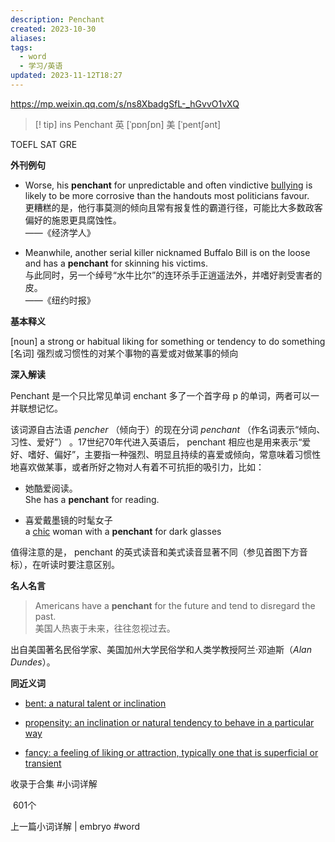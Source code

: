 ```yaml
---
description: Penchant
created: 2023-10-30
aliases: 
tags:
  - word
  - 学习/英语
updated: 2023-11-12T18:27
---
```


https://mp.weixin.qq.com/s/ns8XbadgSfL-_hGvvO1vXQ

> [! tip] ins
>Penchant 英 [ˈpɒnʃɒn] 美 [ˈpentʃənt]
>

TOEFL SAT GRE

**外刊例句**

- Worse, his **penchant** for unpredictable and often vindictive [bullying](https://mp.weixin.qq.com/s?__biz=MzI2NDM0MzA2OQ==&mid=2247491662&idx=1&sn=25b455357c5d6e48d600cc09182b0183&chksm=eaacbb3cdddb322a99b2b16ecdfe86fa2a939157abb231f59d6addf666c963d021e3790b964f&token=574020689&lang=zh_CN&scene=21#wechat_redirect) is likely to be more corrosive than the handouts most politicians favour.  
    更糟糕的是，他行事莫测的倾向且常有报复性的霸道行径，可能比大多数政客偏好的施恩更具腐蚀性。  
    ——《经济学人》
    
- Meanwhile, another serial killer nicknamed Buffalo Bill is on the loose and has a **penchant** for skinning his victims.  
    与此同时，另一个绰号“水牛比尔”的连环杀手正逍遥法外，并嗜好剥受害者的皮。  
    ——《纽约时报》
    

**基本释义**

[noun] a strong or habitual liking for something or tendency to do something  
[名词] 强烈或习惯性的对某个事物的喜爱或对做某事的倾向

**深入解读**

Penchant 是一个只比常见单词 enchant 多了一个首字母 p 的单词，两者可以一并联想记忆。

  

该词源自古法语 _pencher_ （倾向于）的现在分词 _penchant_ （作名词表示“倾向、习性、爱好”） 。17世纪70年代进入英语后， penchant 相应也是用来表示“爱好、嗜好、偏好”，主要指一种强烈、明显且持续的喜爱或倾向，常意味着习惯性地喜欢做某事，或者所好之物对人有着不可抗拒的吸引力，比如：

  

- 她酷爱阅读。  
    She has a **penchant** for reading.
    
- 喜爱戴墨镜的时髦女子  
    a [chic](https://mp.weixin.qq.com/s?__biz=MzI2NDM0MzA2OQ==&mid=2247490794&idx=1&sn=1707026852637c8e1158b814e80c9bdb&chksm=eaaf4798ddd8ce8e1710bf73f020de79a9cdeb969346fd12ea854a2c2de83acf5ba2a971c753&token=574020689&lang=zh_CN&scene=21#wechat_redirect) woman with a **penchant** for dark glasses
    

  

值得注意的是， penchant 的英式读音和美式读音显著不同（参见首图下方音标），在听读时要注意区别。

  

**名人名言**

> Americans have a **penchant** for the future and tend to disregard the past.  
> 美国人热衷于未来，往往忽视过去。

出自美国著名民俗学家、美国加州大学民俗学和人类学教授阿兰·邓迪斯（_Alan Dundes_）。

**同近义词**

- [bent: a natural talent or inclination](https://mp.weixin.qq.com/s?__biz=MzI2NDM0MzA2OQ==&mid=2247491878&idx=1&sn=96c1688c24c9c6c6283e169ba3fc9ba2&chksm=eaacba54dddb3342989a45287576202cc11b86c57812afab5e93812ca1599455c7bdfa45ff42&token=574020689&lang=zh_CN&scene=21#wechat_redirect)
    
- [propensity: an inclination or natural tendency to behave in a particular way](https://mp.weixin.qq.com/s?__biz=MzI2NDM0MzA2OQ==&mid=2247486607&idx=2&sn=f90bc4a762f3ade7e8936af9fcf80b03&chksm=eaaf57fdddd8deeb84c5e556bd70b6ea72491e53b3fd855684af66cffc4580390dbcfead7f31&token=574020689&lang=zh_CN&scene=21#wechat_redirect)
    
- [fancy: a feeling of liking or attraction, typically one that is superficial or transient](https://mp.weixin.qq.com/s?__biz=MzI2NDM0MzA2OQ==&mid=2247486129&idx=1&sn=89ab4f54effba8818686152d63829c61&chksm=eaaf51c3ddd8d8d5d4c84e5d1e9e436adcb1b31b1de6db9308ebc0bfc31f06f4e846f2314dd7&token=574020689&lang=zh_CN&scene=21#wechat_redirect)
    

收录于合集 #小词详解

 601个

上一篇小词详解 | embryo
#word 
